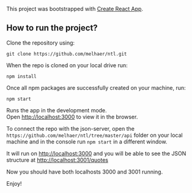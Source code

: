 This project was bootstrapped with [Create React App](https://github.com/facebook/create-react-app).

## How to run the project?

Clone the repository using:

`git clone https://github.com/melhaer/ntl.git`

When the repo is cloned on your local drive run:

`npm install`

Once all npm packages are successfully created on your machine, run:

`npm start`

Runs the app in the development mode.<br />
Open [http://localhost:3000](http://localhost:3000) to view it in the browser.

To connect the repo with the json-server, open the `https://github.com/melhaer/ntl/tree/master/api` folder on your local machine and in the console run `npm start` in a different window. 

It will run on [http://localhost:3000](http://localhost:3000) and you will be able to see the JSON structure at [http://localhost:3001/quotes](http://localhost:3001/quotes)

Now you should have both localhosts 3000 and 3001 running.

Enjoy!
